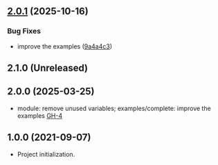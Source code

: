 ## [2.0.1](https://github.com/alibabacloud-automation/terraform-alicloud-ga-slb-ecs-cdn-oss/compare/v2.0.0...v2.0.1) (2025-10-16)


### Bug Fixes

* improve the examples ([9a4a4c3](https://github.com/alibabacloud-automation/terraform-alicloud-ga-slb-ecs-cdn-oss/commit/9a4a4c32df008839a4e98408b9c0d3c95c3c7d65))

## 2.1.0 (Unreleased)
## 2.0.0 (2025-03-25)

- module: remove unused variables; examples/complete: improve the examples [GH-4](https://github.com/alibabacloud-automation/terraform-alicloud-ga-slb-ecs-cdn-oss/pull/4)

## 1.0.0 (2021-09-07)

- Project initialization.
